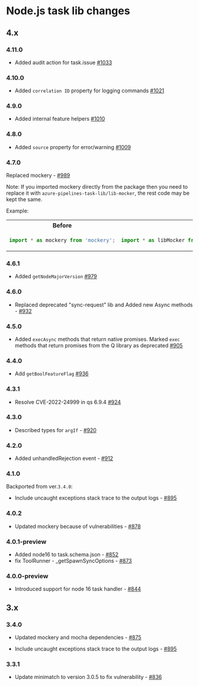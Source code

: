 # Node.js task lib changes

## 4.x

### 4.11.0

- Added audit action for task.issue [#1033](https://github.com/microsoft/azure-pipelines-task-lib/pull/1033)

### 4.10.0

- Added `correlation ID` property for logging commands [#1021](https://github.com/microsoft/azure-pipelines-task-lib/pull/1021)

### 4.9.0

- Added internal feature helpers [#1010](https://github.com/microsoft/azure-pipelines-task-lib/pull/1010)

### 4.8.0

- Added `source` property for error/warning [#1009](https://github.com/microsoft/azure-pipelines-task-lib/pull/1009)

### 4.7.0

Replaced mockery - [#989](https://github.com/microsoft/azure-pipelines-task-lib/pull/989)

Note: If you imported mockery directly from the package then you need to replace it with `azure-pipelines-task-lib/lib-mocker`, the rest code may be kept the same.

Example:

  <table>
  <tr>
  <th>Before</th>
  <th>After</th>
  </tr>
  <tr>
  <td>

  ```js
  import * as mockery from 'mockery';
  ``` 
  </td>
  <td>
  
  ```js
  import * as libMocker from 'azure-pipelines-task-lib/lib-mocker';
  ```
  </td>
  </tr>
  </table>

### 4.6.1

- Added `getNodeMajorVersion` [#979](https://github.com/microsoft/azure-pipelines-task-lib/pull/979)

### 4.6.0

- Replaced deprecated "sync-request" lib and Added new Async methods - [#932](https://github.com/microsoft/azure-pipelines-task-lib/pull/932)

### 4.5.0

- Added `execAsync` methods that return native promises. Marked `exec` methods that return promises from the Q library as deprecated [#905](https://github.com/microsoft/azure-pipelines-task-lib/pull/905)

### 4.4.0

- Add `getBoolFeatureFlag` [#936](https://github.com/microsoft/azure-pipelines-task-lib/pull/936)

### 4.3.1

- Resolve CVE-2022-24999 in qs 6.9.4 [#924](https://github.com/microsoft/azure-pipelines-task-lib/pull/924)

### 4.3.0

- Described types for `argIf` - [#920](https://github.com/microsoft/azure-pipelines-task-lib/pull/920)


### 4.2.0

- Added unhandledRejection event - [#912](https://github.com/microsoft/azure-pipelines-task-lib/pull/912)

### 4.1.0

Backported from ver.`3.4.0`:

- Include uncaught exceptions stack trace to the output logs - [#895](https://github.com/microsoft/azure-pipelines-task-lib/pull/895)

### 4.0.2

- Updated mockery because of vulnerabilities - [#878](https://github.com/microsoft/azure-pipelines-task-lib/pull/878)

### 4.0.1-preview

- Added node16 to task.schema.json - [#852](https://github.com/microsoft/azure-pipelines-task-lib/pull/852)
- fix ToolRunner - _getSpawnSyncOptions - [#873](https://github.com/microsoft/azure-pipelines-task-lib/pull/873)

### 4.0.0-preview

- Introduced support for node 16 task handler - [#844](https://github.com/microsoft/azure-pipelines-task-lib/pull/844)

## 3.x

### 3.4.0

- Updated mockery and mocha dependencies - [#875](https://github.com/microsoft/azure-pipelines-task-lib/pull/875)

- Include uncaught exceptions stack trace to the output logs - [#895](https://github.com/microsoft/azure-pipelines-task-lib/pull/895)

### 3.3.1

- Update minimatch to version 3.0.5 to fix vulnerability - [#836](https://github.com/microsoft/azure-pipelines-task-lib/pull/836)